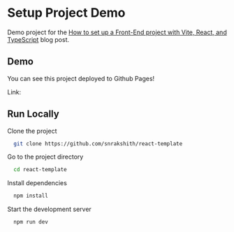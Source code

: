 # Setup Project Demo

Demo project for the [How to set up a Front-End project with Vite, React, and TypeScript](https://blog.pixelmatters.com/blog/how-to-set-up-a-front-end-project-with-vite-react-and-typescript) blog post.

## Demo

You can see this project deployed to Github Pages!

Link: 

## Run Locally

Clone the project

```bash
  git clone https://github.com/snrakshith/react-template
```

Go to the project directory

```bash
  cd react-template
```

Install dependencies

```bash
  npm install
```

Start the development server

```bash
  npm run dev
```
